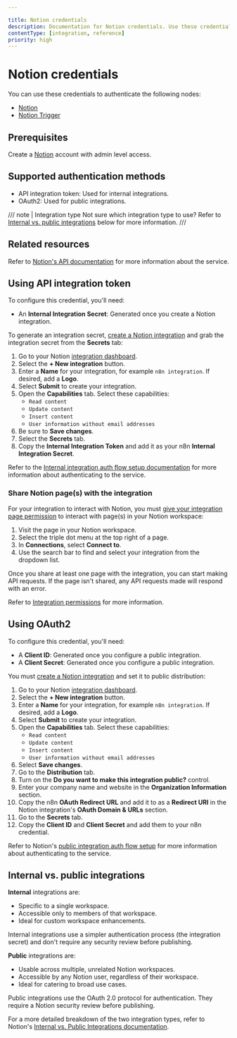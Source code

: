 ```yaml
---

title: Notion credentials
description: Documentation for Notion credentials. Use these credentials to authenticate Notion in n8n, a workflow automation platform.
contentType: [integration, reference]
priority: high
---
```


# Notion credentials

You can use these credentials to authenticate the following nodes:

- [Notion](/integrations/builtin/app-nodes/n8n-nodes-base.notion/index.md)
- [Notion Trigger](/integrations/builtin/trigger-nodes/n8n-nodes-base.notiontrigger.md)

## Prerequisites

Create a [Notion](https://notion.so) account with admin level access.

## Supported authentication methods

- API integration token: Used for internal integrations.
- OAuth2: Used for public integrations.

/// note | Integration type
Not sure which integration type to use? Refer to [Internal vs. public integrations](#internal-vs-public-integrations) below for more information.
///

## Related resources

Refer to [Notion's API documentation](https://developers.notion.com/reference/intro) for more information about the service.

## Using API integration token

To configure this credential, you'll need:

- An **Internal Integration Secret**: Generated once you create a Notion integration.

To generate an integration secret, [create a Notion integration](https://developers.notion.com/docs/create-a-notion-integration#create-your-integration-in-notion) and grab the integration secret from the **Secrets** tab:

1. Go to your Notion [integration dashboard](https://www.notion.com/my-integrations).
2. Select the **+ New integration** button.
3. Enter a **Name** for your integration, for example `n8n integration`. If desired, add a **Logo**.
4. Select **Submit** to create your integration.
5. Open the **Capabilities** tab. Select these capabilities:
    - `Read content`
    - `Update content`
    - `Insert content`
    - `User information without email addresses`
6. Be sure to **Save changes**.
7. Select the **Secrets** tab.
8. Copy the **Internal Integration Token** and add it as your n8n **Internal Integration Secret**.

Refer to the [Internal integration auth flow setup documentation](https://developers.notion.com/docs/authorization#internal-integration-auth-flow-set-up) for more information about authenticating to the service.

### Share Notion page(s) with the integration

For your integration to interact with Notion, you must [give your integration page permission](https://developers.notion.com/docs/create-a-notion-integration#give-your-integration-page-permissions) to interact with page(s) in your Notion workspace:

1. Visit the page in your Notion workspace.
2. Select the triple dot menu at the top right of a page.
3. In **Connections**, select **Connect to**.
4. Use the search bar to find and select your integration from the dropdown list.

Once you share at least one page with the integration, you can start making API requests. If the page isn't shared, any API requests made will respond with an error.

Refer to [Integration permissions](https://developers.notion.com/docs/authorization#integration-permissions) for more information.

## Using OAuth2

To configure this credential, you'll need:

- A **Client ID**: Generated once you configure a public integration.
- A **Client Secret**: Generated once you configure a public integration.

You must [create a Notion integration](https://developers.notion.com/docs/create-a-notion-integration#create-your-integration-in-notion) and set it to public distribution:

1. Go to your Notion [integration dashboard](https://www.notion.so/my-integrations).
2. Select the **+ New integration** button.
3. Enter a **Name** for your integration, for example `n8n integration`. If desired, add a **Logo**.
4. Select **Submit** to create your integration.
5. Open the **Capabilities** tab. Select these capabilities:
    - `Read content`
    - `Update content`
    - `Insert content`
    - `User information without email addresses`
6. Select **Save changes**.
7. Go to the **Distribution** tab.
8. Turn on the **Do you want to make this integration public?** control.
9. Enter your company name and website in the **Organization Information** section.
10. Copy the n8n **OAuth Redirect URL** and add it to as a **Redirect URI** in the Notion integration's **OAuth Domain & URLs** section.
11. Go to the **Secrets** tab.
12. Copy the **Client ID** and **Client Secret** and add them to your n8n credential.

Refer to Notion's [public integration auth flow setup](https://developers.notion.com/docs/authorization#public-integration-auth-flow-set-up) for more information about authenticating to the service.

## Internal vs. public integrations

**Internal** integrations are:

* Specific to a single workspace.
* Accessible only to members of that workspace.
* Ideal for custom workspace enhancements.

Internal integrations use a simpler authentication process (the integration secret) and don't require any security review before publishing.

**Public** integrations are:

* Usable across multiple, unrelated Notion workspaces.
* Accessible by any Notion user, regardless of their workspace.
* Ideal for catering to broad use cases.

Public integrations use the OAuth 2.0 protocol for authentication. They require a Notion security review before publishing.

For a more detailed breakdown of the two integration types, refer to Notion's [Internal vs. Public Integrations documentation](https://developers.notion.com/docs/getting-started#internal-vs-public-integrations).
